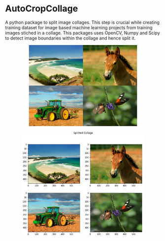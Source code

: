 # AutoCropCollage
A python package to split image collages. This step is crucial while creating training dataset for image based machine learning projects from training images stiched in a collage. This packages uses OpenCV, Numpy and Scipy to detect image boundaries within the collage and hence split it.


<p align="center">
  <img src="resources/collage.png" width="350">
</p>

<p align="center">
  <img src="resources/splitted_collage.png" width="400">
</p>


